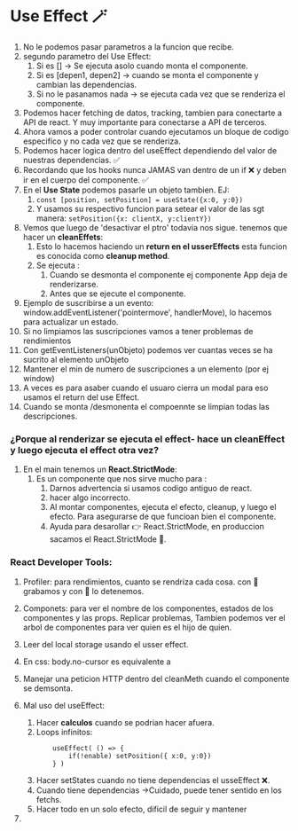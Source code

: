 # Use Effect 🪄
1. No le podemos pasar parametros a la funcion que recibe. 
1. segundo parametro del Use Effect: 
    1. Si es [] -> Se ejecuta asolo cuando monta el componente. 
    1. Si es [depen1, depen2] -> cuando se monta el componente y cambian las dependencias. 
    1. Si no le pasanamos nada -> se ejecuta cada vez que se renderiza el componente.  
1. Podemos hacer fetching de datos, tracking, tambien para conectarte a API de react. Y muy importante
    para conectarse a API de terceros.
1. Ahora vamos a poder controlar cuando ejecutamos un bloque de codigo especifico y no cada vez que se renderiza.
1. Podemos hacer logica dentro del useEffect dependiendo del valor de nuestras dependencias. ✅ 
1. Recordando que los hooks nunca JAMAS  van dentro de un if ❌ y deben ir en el cuerpo del componente. :white_check_mark: 
1. En el **Use State** podemos pasarle un objeto tambien. EJ:
    1. ``` const [position, setPosition] = useState({x:0, y:0}) ```
    1.  Y usamos su respectivo funcion para setear el valor de las sgt manera: ```setPosition({x: clientX, y:clientY})```
1. Vemos que luego de 'desactivar el ptro' todavia nos sigue. tenemos que hacer un **cleanEffets**:
    1. Esto lo hacemos haciendo un **return en el usserEffects** esta funcion es conocida como **cleanup method**. 
    1. Se ejecuta : 
        1. Cuando se desmonta el componente ej componente App deja de renderizarse.
        1. Antes que se ejecute el componente. 
1. Ejemplo de suscribirse a un evento:
    window.addEventListener('pointermove', handlerMove), lo hacemos para actualizar un estado. 
1. Si no limpiamos las suscripciones vamos a tener problemas de rendimientos
1. Con getEventListeners(unObjeto) podemos ver cuantas veces se ha sucrito al elemento unObjeto
1. Mantener el min de numero de suscripciones a un elemento (por ej window) 
1. A veces es para asaber cuando el usuaro cierra un modal para eso usamos el return del use Effect. 
1. Cuando se monta /desmonenta el compoennte se limpian todas las descripciones. 
### ¿Porque al renderizar se ejecuta el effect- hace un cleanEffect y luego ejecuta el effect otra vez?
1. En el main tenemos un **React.StrictMode**:
    1. Es un componente que nos sirve mucho para : 
        1. Darnos advertencia si usamos codigo antiguo de react.
        1. hacer algo incorrecto.
        1. Al montar componentes, ejecuta el efecto, cleanup, y luego el efecto. Para asegurarse de que funcioan bien el componente.
        1. Ayuda para desarollar 👉 React.StrictMode, en produccion sacamos el React.StrictMode 🤯.

### React Developer Tools: 
1. Profiler: para rendimientos, cuanto se rendriza cada cosa. con 🔵 grabamos y con  🔴  lo detenemos. 
1. Componets: para ver el nombre de los componentes, estados de los componentes y las props. Replicar problemas, 
    Tambien podemos ver el arbol de componentes para ver quien es el hijo de quien.
1. Leer del local storage usando el usser effect. 

1. En css: body.no-cursor es equivalente a <body class="no-cursor">
1. Manejar una peticion HTTP dentro del cleanMeth cuando el componente se demsonta. 
1. Mal uso del useEffect: 
    1. Hacer **calculos** cuando se podrian hacer afuera. 
    1. Loops infinitos: 
        ```
            useEffect( () => {
                if(!enable) setPosition({ x:0, y:0})
            } )    
        ```  
    1. Hacer setStates cuando no tiene dependencias el usseEffect ❌.
    1. Cuando tiene dependencias ->Cuidado, puede tener sentido en los fetchs.   
    1. Hacer todo en un solo efecto, dificil de seguir y mantener
1. 


